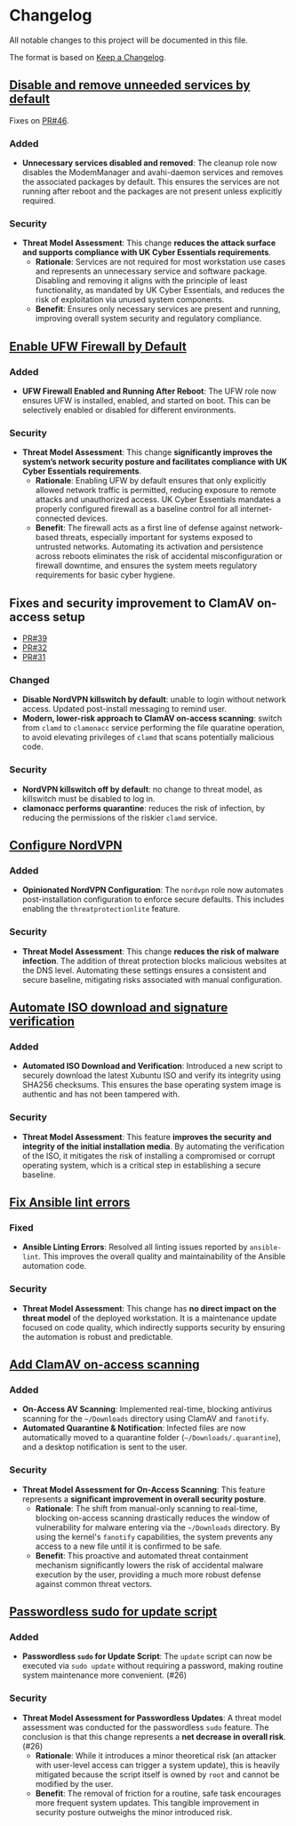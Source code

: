 # Changelog

All notable changes to this project will be documented in this file.

The format is based on [Keep a Changelog](https://keepachangelog.com/en/1.0.0/).

## [Disable and remove unneeded services by default](https://github.com/brabster/xubuntu-workstation/pull/45)

Fixes on [PR#46](https://github.com/brabster/xubuntu-workstation/pull/46).

### Added

- **Unnecessary services disabled and removed**: The cleanup role now disables the ModemManager and avahi-daemon services and removes the associated packages by default. This ensures the services are not running after reboot and the packages are not present unless explicitly required.

### Security

- **Threat Model Assessment**: This change **reduces the attack surface and supports compliance with UK Cyber Essentials requirements**.
    - **Rationale**: Services are not required for most workstation use cases and represents an unnecessary service and software package. Disabling and removing it aligns with the principle of least functionality, as mandated by UK Cyber Essentials, and reduces the risk of exploitation via unused system components.
    - **Benefit**: Ensures only necessary services are present and running, improving overall system security and regulatory compliance.

## [Enable UFW Firewall by Default](https://github.com/brabster/xubuntu-workstation/pull/44)

### Added

-   **UFW Firewall Enabled and Running After Reboot**: The UFW role now ensures UFW is installed, enabled, and started on boot. This can be selectively enabled or disabled for different environments.

### Security

-   **Threat Model Assessment**: This change **significantly improves the system’s network security posture and facilitates compliance with UK Cyber Essentials requirements**.
    -   **Rationale**: Enabling UFW by default ensures that only explicitly allowed network traffic is permitted, reducing exposure to remote attacks and unauthorized access. UK Cyber Essentials mandates a properly configured firewall as a baseline control for all internet-connected devices.
    -   **Benefit**: The firewall acts as a first line of defense against network-based threats, especially important for systems exposed to untrusted networks. Automating its activation and persistence across reboots eliminates the risk of accidental misconfiguration or firewall downtime, and ensures the system meets regulatory requirements for basic cyber hygiene.

## Fixes and security improvement to ClamAV on-access setup

- [PR#39](https://github.com/brabster/xubuntu-workstation/pull/39)
- [PR#32](https://github.com/brabster/xubuntu-workstation/pull/32)
- [PR#31](https://github.com/brabster/xubuntu-workstation/pull/31)

### Changed

- **Disable NordVPN killswitch by default**: unable to login without network access. Updated post-install messaging to remind user.
- **Modern, lower-risk approach to ClamAV on-access scanning**: switch from `clamd` to `clamonacc` service performing the file quaratine operation, to avoid elevating privileges of `clamd` that scans potentially malicious code.

### Security

- **NordVPN killswitch off by default**: no change to threat model, as killswitch must be disabled to log in.
- **clamonacc performs quarantine**: reduces the risk of infection, by reducing the permissions of the riskier `clamd` service.

## [Configure NordVPN](https://github.com/brabster/xubuntu-workstation/pull/30)

### Added

-   **Opinionated NordVPN Configuration**: The `nordvpn` role now automates post-installation configuration to enforce secure defaults. This includes enabling the `threatprotectionlite` feature.

### Security

-   **Threat Model Assessment**: This change **reduces the risk of malware infection**. The addition of threat protection blocks malicious websites at the DNS level. Automating these settings ensures a consistent and secure baseline, mitigating risks associated with manual configuration.

## [Automate ISO download and signature verification](https://github.com/brabster/xubuntu-workstation/pull/29)

### Added

-   **Automated ISO Download and Verification**: Introduced a new script to securely download the latest Xubuntu ISO and verify its integrity using SHA256 checksums. This ensures the base operating system image is authentic and has not been tampered with.

### Security

-   **Threat Model Assessment**: This feature **improves the security and integrity of the initial installation media**. By automating the verification of the ISO, it mitigates the risk of installing a compromised or corrupt operating system, which is a critical step in establishing a secure baseline.

## [Fix Ansible lint errors](https://github.com/brabster/xubuntu-workstation/pull/28)

### Fixed

-   **Ansible Linting Errors**: Resolved all linting issues reported by `ansible-lint`. This improves the overall quality and maintainability of the Ansible automation code.

### Security

-   **Threat Model Assessment**: This change has **no direct impact on the threat model** of the deployed workstation. It is a maintenance update focused on code quality, which indirectly supports security by ensuring the automation is robust and predictable.

## [Add ClamAV on-access scanning](https://github.com/brabster/xubuntu-workstation/pull/27)

### Added

-   **On-Access AV Scanning**: Implemented real-time, blocking antivirus scanning for the `~/Downloads` directory using ClamAV and `fanotify`.
-   **Automated Quarantine & Notification**: Infected files are now automatically moved to a quarantine folder (`~/Downloads/.quarantine`), and a desktop notification is sent to the user.

### Security

-   **Threat Model Assessment for On-Access Scanning**: This feature represents a **significant improvement in overall security posture**.
    -   **Rationale**: The shift from manual-only scanning to real-time, blocking on-access scanning drastically reduces the window of vulnerability for malware entering via the `~/Downloads` directory. By using the kernel's `fanotify` capabilities, the system prevents any access to a new file until it is confirmed to be safe.
    -   **Benefit**: This proactive and automated threat containment mechanism significantly lowers the risk of accidental malware execution by the user, providing a much more robust defense against common threat vectors.

## [Passwordless sudo for update script](https://github.com/brabster/xubuntu-workstation/pull/26)

### Added

-   **Passwordless `sudo` for Update Script**: The `update` script can now be executed via `sudo update` without requiring a password, making routine system maintenance more convenient. (#26)

### Security

-   **Threat Model Assessment for Passwordless Updates**: A threat model assessment was conducted for the passwordless `sudo` feature. The conclusion is that this change represents a **net decrease in overall risk**. (#26)
    -   **Rationale**: While it introduces a minor theoretical risk (an attacker with user-level access can trigger a system update), this is heavily mitigated because the script itself is owned by `root` and cannot be modified by the user.
    -   **Benefit**: The removal of friction for a routine, safe task encourages more frequent system updates. This tangible improvement in security posture outweighs the minor introduced risk.


